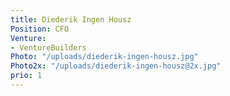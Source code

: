 ```yaml
---
title: Diederik Ingen Housz
Position: CFO
Venture:
- VentureBuilders
Photo: "/uploads/diederik-ingen-housz.jpg"
Photo2x: "/uploads/diederik-ingen-housz@2x.jpg"
prio: 1
---
```


